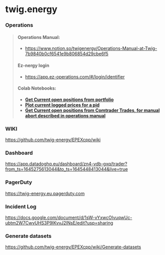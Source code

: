 # twig.energy

### Operations
>#### Operations Manual:
>  - https://www.notion.so/twigenergy/Operations-Manual-at-Twig-7b9840b0cf6541e9b806854d29cbe6f5
>#### Ez-nergy login 
>   - https://app.ez-operations.com/#/login/identifier
>#### Colab Notebooks:
>  - **[Get Current open positions from portfolio](https://colab.research.google.com/drive/1nubo_uVaFN4Cpikj2OPAjfwpjrHSIJiR?usp=sharing)**
>  - **[Plot current logged prices for a pid](https://colab.research.google.com/drive/1E2V7-RV0pd0AgBGUNbq7OukkM3wiDUpZ?usp=sharing)**
>  - **[Get Current open positions from Comtrader Trades, for manual abort described in operations manual](https://colab.research.google.com/drive/11dUhSduqVmk3QbmLGJKPv-DowJMOwZF2?usp=sharing)**


### WIKI
https://github.com/twig-energy/EPEXcpp/wiki
### Dashboard
https://app.datadoghq.eu/dashboard/zn4-vdb-gxq/trader?from_ts=1645275613044&to_ts=1645448413044&live=true
### PagerDuty
https://twig-energy.eu.pagerduty.com
### Incident Log
https://docs.google.com/document/d/1sW-vYxwcOlvuqwUc-ubtm2W7CwvUHS3P9IKvvJ2lNsE/edit?usp=sharing

### Generate datasets
https://github.com/twig-energy/EPEXcpp/wiki/Generate-datasets
